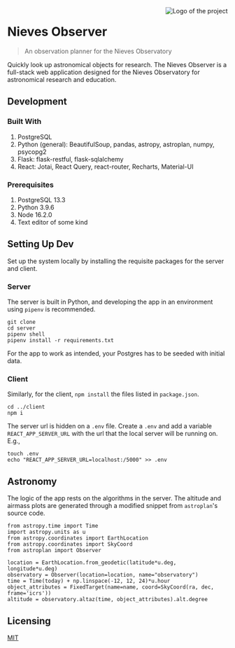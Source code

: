 <img src="https://i.ibb.co/17rkNKG/logo192.png" alt="Logo of the project" align="right">

# Nieves Observer

> An observation planner for the Nieves Observatory

Quickly look up astronomical objects for research. The Nieves Observer is a full-stack web application designed for the Nieves Observatory for astronomical research and education.

## Development

### Built With

1. PostgreSQL
1. Python (general): BeautifulSoup, pandas, astropy, astroplan, numpy, psycopg2
1. Flask: flask-restful, flask-sqlalchemy
1. React: Jotai, React Query, react-router, Recharts, Material-UI

### Prerequisites

1. PostgreSQL 13.3
1. Python 3.9.6
1. Node 16.2.0
1. Text editor of some kind

## Setting Up Dev

Set up the system locally by installing the requisite packages for the server and client.

### Server

The server is built in Python, and developing the app in an environment using `pipenv` is recommended.

```shell
git clone
cd server
pipenv shell
pipenv install -r requirements.txt
```

For the app to work as intended, your Postgres has to be seeded with initial data.

### Client

Similarly, for the client, `npm install` the files listed in `package.json`.

```shell
cd ../client
npm i
```

The server url is hidden on a `.env` file. Create a `.env` and add a variable `REACT_APP_SERVER_URL` with the url that the local server will be running on. E.g.,

```shell
touch .env
echo "REACT_APP_SERVER_URL=localhost:/5000" >> .env
```

## Astronomy

The logic of the app rests on the algorithms in the server. The altitude and airmass plots are generated through a modified snippet from `astroplan`'s source code.

```shell
from astropy.time import Time
import astropy.units as u
from astropy.coordinates import EarthLocation
from astropy.coordinates import SkyCoord
from astroplan import Observer

location = EarthLocation.from_geodetic(latitude*u.deg, longitude*u.deg)
observatory = Observer(location=location, name="observatory")
time = Time(today) + np.linspace(-12, 12, 24)*u.hour
object_attributes = FixedTarget(name=name, coord=SkyCoord(ra, dec, frame='icrs'))
altitude = observatory.altaz(time, object_attributes).alt.degree
```

## Licensing

[MIT](https://choosealicense.com/licenses/mit/)
